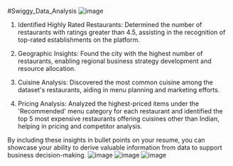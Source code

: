 #Swiggy_Data_Analysis
![image](https://github.com/utkgpta/Swiggy_Data_Analysis/assets/149560414/f80fe049-a796-4d51-a932-188555471e82)

1. Identified Highly Rated Restaurants: Determined the number of restaurants with ratings greater than 4.5, assisting in the recognition of top-rated establishments on the platform.

2. Geographic Insights: Found the city with the highest number of restaurants, enabling regional business strategy development and resource allocation.

3. Cuisine Analysis: Discovered the most common cuisine among the dataset's restaurants, aiding in menu planning and marketing efforts.

4. Pricing Analysis: Analyzed the highest-priced items under the 'Recommended' menu category for each restaurant and identified the top 5 most expensive restaurants offering cuisines other than Indian, helping in pricing and competitor analysis.

By including these insights in bullet points on your resume, you can showcase your ability to derive valuable information from data to support business decision-making.
![image](https://github.com/utkgpta/Swiggy_Data_Analysis/assets/149560414/c3a5d4d6-541e-47ea-9b98-2cce0860c9d2)
![image](https://github.com/utkgpta/Swiggy_Data_Analysis/assets/149560414/50d92caa-b76d-4d3d-9c59-152d416fe0ee)
![image](https://github.com/utkgpta/Swiggy_Data_Analysis/assets/149560414/fe4fe148-b727-4400-b5a5-d4a0aeb00142)
